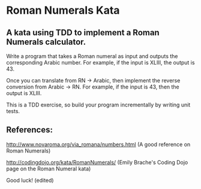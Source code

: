 # Roman Numerals Kata
## A kata using TDD to implement a Roman Numerals calculator.

Write a program that takes a Roman numeral as input and outputs the corresponding Arabic number. For example, if the input is XLIII, the output is 43.

Once you can translate from RN -> Arabic, then implement the reverse conversion from Arabic -> RN. For example, if the input is 43, then the output is XLIII.

This is a TDD exercise, so build your program incrementally by writing unit tests.

## References:

  http://www.novaroma.org/via_romana/numbers.html (A good reference on Roman Numerals)
  
  http://codingdojo.org/kata/RomanNumerals/ (Emily Brache's Coding Dojo page on the Roman Numeral kata)

Good luck! (edited) 
